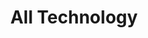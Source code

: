 ---
layout: tech
title: All Technology
excerpt: "A List of Technology"
comments: false
i18n-link: Tech
---